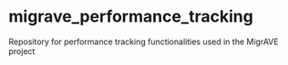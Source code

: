 # migrave_performance_tracking
Repository for performance tracking functionalities used in the MigrAVE project
